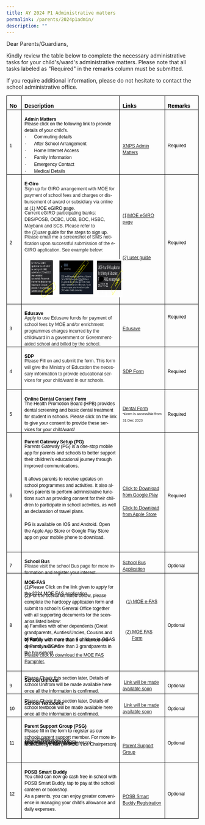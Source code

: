 ```yaml
---
title: AY 2024 P1 Administrative matters
permalink: /parents/2024p1admin/
description: ""
---
```

Dear Parents/Guardians,

Kindly review the table below to complete the necessary administrative tasks for your child's/ward's administrative matters. Please note that all tasks labeled as "Required" in the remarks column must be submitted.

If you require additional information, please do not hesitate to contact the school administrative office.

<table class="MsoTableGrid" border="1" cellspacing="0" cellpadding="0" style="border-collapse:collapse;mso-table-layout-alt:fixed;border:none;
 mso-border-alt:solid windowtext .5pt;mso-yfti-tbllook:1184;mso-padding-alt:
 0cm 5.4pt 0cm 5.4pt"><tbody><tr style="mso-yfti-irow:0;mso-yfti-firstrow:yes;height:26.95pt"><td width="37" style="width:28.05pt;border:solid windowtext 1.0pt;mso-border-alt:
  solid windowtext .5pt;padding:0cm 5.4pt 0cm 5.4pt;height:26.95pt"><p class="MsoNormal" style="margin-bottom:0cm;line-height:normal"><b><span lang="EN-SG" style="font-size:11.0pt;font-family:&quot;Century Gothic&quot;,sans-serif;
  color:black;mso-themecolor:text1;mso-ansi-language:EN-SG">No</span></b></p></td><td width="580" style="width:434.85pt;border:solid windowtext 1.0pt;border-left:
  none;mso-border-left-alt:solid windowtext .5pt;mso-border-alt:solid windowtext .5pt;
  padding:0cm 5.4pt 0cm 5.4pt;height:26.95pt"><p class="MsoNormal" style="margin-bottom:0cm;line-height:normal"><b><span lang="EN-SG" style="font-family:&quot;Century Gothic&quot;,sans-serif;color:black;
  mso-themecolor:text1;mso-ansi-language:EN-SG">Description</span></b></p></td><td width="225" style="width:169.1pt;border:solid windowtext 1.0pt;border-left:
  none;mso-border-left-alt:solid windowtext .5pt;mso-border-alt:solid windowtext .5pt;
  padding:0cm 5.4pt 0cm 5.4pt;height:26.95pt"><p class="MsoNormal" style="margin-bottom:0cm;line-height:normal"><b><span lang="EN-SG" style="font-family:&quot;Century Gothic&quot;,sans-serif;color:black;
  mso-themecolor:text1;mso-ansi-language:EN-SG">Links</span></b></p></td><td width="117" style="width:87.5pt;border:solid windowtext 1.0pt;border-left:
  none;mso-border-left-alt:solid windowtext .5pt;mso-border-alt:solid windowtext .5pt;
  padding:0cm 5.4pt 0cm 5.4pt;height:26.95pt"><p class="MsoNormal" style="margin-bottom:0cm;line-height:normal"><b><span lang="EN-SG" style="font-family:&quot;Century Gothic&quot;,sans-serif;color:black;
  mso-themecolor:text1;mso-ansi-language:EN-SG">Remarks</span></b></p></td></tr><tr style="mso-yfti-irow:1;height:27.9pt"><td width="37" style="width:28.05pt;border:solid windowtext 1.0pt;border-top:
  none;mso-border-top-alt:solid windowtext .5pt;mso-border-alt:solid windowtext .5pt;
  padding:0cm 5.4pt 0cm 5.4pt;height:27.9pt"><p class="MsoNormal" style="margin-bottom:0cm;line-height:normal"><span lang="EN-SG" style="font-size:9.0pt;font-family:&quot;Century Gothic&quot;,sans-serif;
  color:black;mso-themecolor:text1;mso-ansi-language:EN-SG">1</span></p></td><td width="580" style="width:434.85pt;border-top:none;border-left:none;
  border-bottom:solid windowtext 1.0pt;border-right:solid windowtext 1.0pt;
  mso-border-top-alt:solid windowtext .5pt;mso-border-left-alt:solid windowtext .5pt;
  mso-border-alt:solid windowtext .5pt;padding:0cm 5.4pt 0cm 5.4pt;height:27.9pt"><p class="MsoNormal" style="margin-bottom:-0.5cm;line-height:normal"><b><span lang="EN-SG" style="font-size:9.0pt;font-family:&quot;Century Gothic&quot;,sans-serif;
  color:black;mso-themecolor:text1;mso-ansi-language:EN-SG">Admin Matters</span></b></p><p class="MsoNormal" style="margin-bottom:0cm;line-height:normal"><span lang="EN-SG" style="font-size:9.0pt;font-family:&quot;Century Gothic&quot;,sans-serif;
  color:black;mso-themecolor:text1;mso-ansi-language:EN-SG">Please click on the following link to provide details of your child’s.</span></p><p class="MsoListParagraphCxSpFirst" style="margin-top:0cm;margin-right:0cm;
  margin-bottom:0cm;margin-left:18.0pt;mso-add-space:auto;text-indent:-18.0pt;
  line-height:normal;mso-list:l1 level1 lfo2"><span lang="EN-SG" style="font-size:9.0pt;font-family:Symbol;mso-fareast-font-family:
  Symbol;mso-bidi-font-family:Symbol;color:black;mso-themecolor:text1;
  mso-ansi-language:EN-SG"><span style="mso-list:Ignore">·<span style="font:7.0pt &quot;Times New Roman&quot;">&nbsp;&nbsp;&nbsp;&nbsp;&nbsp;&nbsp;&nbsp;&nbsp; </span></span></span><span lang="EN-SG" style="font-size:9.0pt;
  font-family:&quot;Century Gothic&quot;,sans-serif;color:black;mso-themecolor:text1;
  mso-ansi-language:EN-SG">Commuting details</span></p><p class="MsoListParagraphCxSpMiddle" style="margin-top:0cm;margin-right:0cm;
  margin-bottom:0cm;margin-left:18.0pt;mso-add-space:auto;text-indent:-18.0pt;
  line-height:normal;mso-list:l1 level1 lfo2"><span lang="EN-SG" style="font-size:9.0pt;font-family:Symbol;mso-fareast-font-family:
  Symbol;mso-bidi-font-family:Symbol;color:black;mso-themecolor:text1;
  mso-ansi-language:EN-SG"><span style="mso-list:Ignore">·<span style="font:7.0pt &quot;Times New Roman&quot;">&nbsp;&nbsp;&nbsp;&nbsp;&nbsp;&nbsp;&nbsp;&nbsp; </span></span></span><span lang="EN-SG" style="font-size:9.0pt;
  font-family:&quot;Century Gothic&quot;,sans-serif;color:black;mso-themecolor:text1;
  mso-ansi-language:EN-SG">After School Arrangement</span></p><p class="MsoListParagraphCxSpMiddle" style="margin-top:0cm;margin-right:0cm;
  margin-bottom:0cm;margin-left:18.0pt;mso-add-space:auto;text-indent:-18.0pt;
  line-height:normal;mso-list:l1 level1 lfo2"><span lang="EN-SG" style="font-size:9.0pt;font-family:Symbol;mso-fareast-font-family:
  Symbol;mso-bidi-font-family:Symbol;color:black;mso-themecolor:text1;
  mso-ansi-language:EN-SG"><span style="mso-list:Ignore">·<span style="font:7.0pt &quot;Times New Roman&quot;">&nbsp;&nbsp;&nbsp;&nbsp;&nbsp;&nbsp;&nbsp;&nbsp; </span></span></span><span lang="EN-SG" style="font-size:9.0pt;
  font-family:&quot;Century Gothic&quot;,sans-serif;color:black;mso-themecolor:text1;
  mso-ansi-language:EN-SG">Home Internet Access</span></p><p class="MsoListParagraphCxSpMiddle" style="margin-top:0cm;margin-right:0cm;
  margin-bottom:0cm;margin-left:18.0pt;mso-add-space:auto;text-indent:-18.0pt;
  line-height:normal;mso-list:l1 level1 lfo2"><span lang="EN-SG" style="font-size:9.0pt;font-family:Symbol;mso-fareast-font-family:
  Symbol;mso-bidi-font-family:Symbol;color:black;mso-themecolor:text1;
  mso-ansi-language:EN-SG"><span style="mso-list:Ignore">·<span style="font:7.0pt &quot;Times New Roman&quot;">&nbsp;&nbsp;&nbsp;&nbsp;&nbsp;&nbsp;&nbsp;&nbsp; </span></span></span><span lang="EN-SG" style="font-size:9.0pt;
  font-family:&quot;Century Gothic&quot;,sans-serif;color:black;mso-themecolor:text1;
  mso-ansi-language:EN-SG">Family Information</span></p><p class="MsoListParagraphCxSpMiddle" style="margin-top:0cm;margin-right:0cm;
  margin-bottom:0cm;margin-left:18.0pt;mso-add-space:auto;text-indent:-18.0pt;
  line-height:normal;mso-list:l1 level1 lfo2"><span lang="EN-SG" style="font-size:9.0pt;font-family:Symbol;mso-fareast-font-family:
  Symbol;mso-bidi-font-family:Symbol;color:black;mso-themecolor:text1;
  mso-ansi-language:EN-SG"><span style="mso-list:Ignore">·<span style="font:7.0pt &quot;Times New Roman&quot;">&nbsp;&nbsp;&nbsp;&nbsp;&nbsp;&nbsp;&nbsp;&nbsp; </span></span></span><span lang="EN-SG" style="font-size:9.0pt;
  font-family:&quot;Century Gothic&quot;,sans-serif;color:black;mso-themecolor:text1;
  mso-ansi-language:EN-SG">Emergency Contact</span></p><p class="MsoListParagraphCxSpLast" style="margin-top:0cm;margin-right:0cm;
  margin-bottom:0cm;margin-left:18.0pt;mso-add-space:auto;text-indent:-18.0pt;
  line-height:normal;mso-list:l1 level1 lfo2"><span lang="EN-SG" style="font-size:9.0pt;font-family:Symbol;mso-fareast-font-family:
  Symbol;mso-bidi-font-family:Symbol;color:black;mso-themecolor:text1;
  mso-ansi-language:EN-SG;mso-bidi-font-weight:bold"><span style="mso-list:
  Ignore">·<span style="font:7.0pt &quot;Times New Roman&quot;">&nbsp;&nbsp;&nbsp;&nbsp;&nbsp;&nbsp;&nbsp;&nbsp; </span></span></span><span lang="EN-SG" style="font-size:9.0pt;
  font-family:&quot;Century Gothic&quot;,sans-serif;color:black;mso-themecolor:text1;
  mso-ansi-language:EN-SG">Medical Details<b></b></span></p></td><td width="225" style="width:169.1pt;border-top:none;border-left:none;
  border-bottom:solid windowtext 1.0pt;border-right:solid windowtext 1.0pt;
  mso-border-top-alt:solid windowtext .5pt;mso-border-left-alt:solid windowtext .5pt;
  mso-border-alt:solid windowtext .5pt;padding:0cm 5.4pt 0cm 5.4pt;height:27.9pt"><p class="MsoNormal" style="margin-bottom:-0.5cm;line-height:normal"><span style="font-size:9.0pt;font-family:&quot;Century Gothic&quot;,sans-serif"><a href="https://go.gov.sg/xnpsdataform2024">XNPS Admin Matters</a></span></p></td><td width="117" style="width:87.5pt;border-top:none;border-left:none;
  border-bottom:solid windowtext 1.0pt;border-right:solid windowtext 1.0pt;
  mso-border-top-alt:solid windowtext .5pt;mso-border-left-alt:solid windowtext .5pt;
  mso-border-alt:solid windowtext .5pt;padding:0cm 5.4pt 0cm 5.4pt;height:27.9pt"><p class="MsoNormal" style="margin-bottom:0cm;line-height:normal"><span lang="EN-SG" style="font-size:9.0pt;font-family:&quot;Century Gothic&quot;,sans-serif;
  color:black;mso-themecolor:text1;mso-ansi-language:EN-SG">Required</span></p></td></tr><tr style="mso-yfti-irow:2;height:27.9pt"><td width="37" style="width:28.05pt;border:solid windowtext 1.0pt;border-top:
  none;mso-border-top-alt:solid windowtext .5pt;mso-border-alt:solid windowtext .5pt;
  padding:0cm 5.4pt 0cm 5.4pt;height:27.9pt"><p class="MsoNormal" style="margin-bottom:0cm;line-height:normal"><span lang="EN-SG" style="font-size:9.0pt;font-family:&quot;Century Gothic&quot;,sans-serif;
  color:black;mso-themecolor:text1;mso-ansi-language:EN-SG">2</span></p></td><td width="580" style="width:434.85pt;border-top:none;border-left:none;
  border-bottom:solid windowtext 1.0pt;border-right:solid windowtext 1.0pt;
  mso-border-top-alt:solid windowtext .5pt;mso-border-left-alt:solid windowtext .5pt;
  mso-border-alt:solid windowtext .5pt;padding:0cm 5.4pt 0cm 5.4pt;height:27.9pt"><p class="MsoNormal" style="margin-bottom:-0.5cm;line-height:normal"><b><span lang="EN-SG" style="font-size:9.0pt;font-family:&quot;Century Gothic&quot;,sans-serif;
  color:black;mso-themecolor:text1;mso-ansi-language:EN-SG">E-Giro</span></b></p><p class="MsoNormal" style="margin-bottom:-0.5cm;line-height:normal;background:
  white"><span lang="EN-SG" style="font-size:9.0pt;font-family:&quot;Century Gothic&quot;,sans-serif;
  mso-bidi-font-family:Calibri;color:#222222;mso-ansi-language:EN-SG">Sign up for GIRO arrangement with MOE for payment of school fees and charges or disbursement of award or subsidiary via online at (1)&nbsp;</span><span lang="EN-SG" style="font-size:9.0pt;font-family:&quot;Century Gothic&quot;,sans-serif;
  mso-bidi-font-family:Calibri;color:black;mso-color-alt:windowtext;mso-ansi-language:
  EN-SG">MOE eGIRO page</span><span lang="EN-SG" style="font-size:9.0pt;
  font-family:&quot;Century Gothic&quot;,sans-serif;mso-bidi-font-family:Calibri;
  color:#222222;mso-ansi-language:EN-SG">.</span><span style="font-size:9.0pt;
  font-family:&quot;Century Gothic&quot;,sans-serif;mso-bidi-font-family:Calibri;
  color:#222222"></span></p><p class="MsoNormal" style="margin-bottom:-0.5cm;line-height:normal;background:
  white"><span lang="EN-SG" style="font-size:9.0pt;font-family:&quot;Century Gothic&quot;,sans-serif;
  mso-bidi-font-family:Calibri;color:#222222;mso-ansi-language:EN-SG">Current eGIRO participating banks: DBS/POSB, OCBC, UOB, BOC, HSBC, Maybank and SCB. Please refer to the&nbsp;(2)</span><span lang="EN-SG" style="font-size:9.0pt;
  font-family:&quot;Century Gothic&quot;,sans-serif;mso-bidi-font-family:Calibri;
  color:black;mso-color-alt:windowtext;mso-ansi-language:EN-SG">user guide</span><span lang="EN-SG" style="font-size:9.0pt;font-family:&quot;Century Gothic&quot;,sans-serif;
  mso-bidi-font-family:Calibri;color:#222222;mso-ansi-language:EN-SG">&nbsp;</span><span lang="EN-SG" style="font-size:9.0pt;font-family:&quot;Century Gothic&quot;,sans-serif;
  mso-bidi-font-family:Calibri;color:black;mso-ansi-language:EN-SG">for the steps to sign up.</span><span style="font-size:9.0pt;font-family:&quot;Century Gothic&quot;,sans-serif;
  mso-bidi-font-family:Calibri;color:#222222"></span></p><p class="MsoNormal" style="margin-bottom:0cm;line-height:normal;background:
  white"><span lang="EN-SG" style="font-size:9.0pt;font-family:&quot;Century Gothic&quot;,sans-serif;
  mso-bidi-font-family:Calibri;color:#222222;mso-ansi-language:EN-SG">Please email me a screenshot of SMS notification upon successful submission of the e-GIRO application. See example below:<br><br><img src="/images/Parents/P1%20Orientation/egiro%20text%202024.png" style="width:300px;height:100px;margin-left:15px;" align="left"></span><span style="font-size:9.0pt;
  font-family:&quot;Century Gothic&quot;,sans-serif;mso-bidi-font-family:Calibri;
  color:#222222"></span></p><p class="MsoNormal" style="margin-bottom:0cm;line-height:normal"><b><span lang="EN-SG" style="font-size:9.0pt;font-family:&quot;Century Gothic&quot;,sans-serif;
  color:black;mso-themecolor:text1;mso-ansi-language:EN-SG">&nbsp;</span></b></p></td><td width="225" style="width:169.1pt;border-top:none;border-left:none;
  border-bottom:solid windowtext 1.0pt;border-right:solid windowtext 1.0pt;
  mso-border-top-alt:solid windowtext .5pt;mso-border-left-alt:solid windowtext .5pt;
  mso-border-alt:solid windowtext .5pt;padding:0cm 5.4pt 0cm 5.4pt;height:27.9pt"><p class="MsoNormal" style="margin-bottom:0cm;line-height:normal"><span style="font-size:9.0pt;font-family:&quot;Century Gothic&quot;,sans-serif"> </span><span class="MsoHyperlink"><a href="https://www.moe.gov.sg/financial-matters/fees/egiro" target="_blank"><span style="font-size:9.0pt;font-family:&quot;Century Gothic&quot;,sans-serif">(1)MOE eGIRO page</span></a></span><span class="MsoHyperlink"><span style="font-size:9.0pt;
  font-family:&quot;Century Gothic&quot;,sans-serif"></span></span></p><p class="MsoNormal" style="margin-bottom:0cm;line-height:normal"><span lang="EN-SG" style="font-size:9.0pt;font-family:&quot;Century Gothic&quot;,sans-serif;
  mso-bidi-font-family:Calibri;color:#222222;mso-ansi-language:EN-SG">&nbsp;</span></p><p class="MsoNormal" style="margin-bottom:0cm;line-height:normal"><span lang="EN-SG" style="font-size:9.0pt;font-family:&quot;Century Gothic&quot;,sans-serif;
  mso-bidi-font-family:Calibri;color:#222222;mso-ansi-language:EN-SG">&nbsp;</span></p><p class="MsoNormal" style="margin-bottom:cm;line-height:normal"><span style="font-size:9.0pt;font-family:&quot;Century Gothic&quot;,sans-serif"> </span><span class="MsoHyperlink"><a href="https://www.moe.gov.sg/-/media/files/financial-matters/fees/egiro/egiro_user_guide.pdf" target="_blank"><span style="font-size:9.0pt;font-family:&quot;Century Gothic&quot;,sans-serif">(2) user guide</span></a></span><span class="MsoHyperlink"><span lang="EN-SG" style="font-size:9.0pt;font-family:&quot;Century Gothic&quot;,sans-serif;mso-bidi-font-family:
  Calibri;color:#21873A;mso-ansi-language:EN-SG"></span></span></p><p class="MsoNormal" style="margin-bottom:0cm;line-height:normal"><span lang="EN-SG" style="font-size:9.0pt;font-family:&quot;Century Gothic&quot;,sans-serif;
  color:black;mso-themecolor:text1;mso-ansi-language:EN-SG">&nbsp;</span></p></td><td width="117" style="width:87.5pt;border-top:none;border-left:none;
  border-bottom:solid windowtext 1.0pt;border-right:solid windowtext 1.0pt;
  mso-border-top-alt:solid windowtext .5pt;mso-border-left-alt:solid windowtext .5pt;
  mso-border-alt:solid windowtext .5pt;padding:0cm 5.4pt 0cm 5.4pt;height:27.9pt"><p class="MsoNormal" style="margin-bottom:0cm;line-height:normal"><span lang="EN-SG" style="font-size:9.0pt;font-family:&quot;Century Gothic&quot;,sans-serif;
  color:black;mso-themecolor:text1;mso-ansi-language:EN-SG">Required</span></p></td></tr><tr style="mso-yfti-irow:3;height:27.9pt"><td width="37" style="width:28.05pt;border:solid windowtext 1.0pt;border-top:
  none;mso-border-top-alt:solid windowtext .5pt;mso-border-alt:solid windowtext .5pt;
  padding:0cm 5.4pt 0cm 5.4pt;height:27.9pt"><p class="MsoNormal" style="margin-bottom:0cm;line-height:normal"><span lang="EN-SG" style="font-size:9.0pt;font-family:&quot;Century Gothic&quot;,sans-serif;
  color:black;mso-themecolor:text1;mso-ansi-language:EN-SG">3</span></p></td><td width="580" style="width:434.85pt;border-top:none;border-left:none;
  border-bottom:solid windowtext 1.0pt;border-right:solid windowtext 1.0pt;
  mso-border-top-alt:solid windowtext .5pt;mso-border-left-alt:solid windowtext .5pt;
  mso-border-alt:solid windowtext .5pt;padding:0cm 5.4pt 0cm 5.4pt;height:27.9pt"><p class="MsoNormal" style="margin-bottom:-0.5cm;line-height:normal"><b><span lang="EN-SG" style="font-size:9.0pt;font-family:&quot;Century Gothic&quot;,sans-serif;
  color:black;mso-themecolor:text1;mso-ansi-language:EN-SG">Edusave</span></b></p><p class="MsoNormal" style="margin-bottom:0cm;line-height:normal"><span style="font-size:9.0pt;font-family:&quot;Century Gothic&quot;,sans-serif;mso-bidi-font-family:
  Calibri;color:#222222;background:white">Apply to use Edusave funds for payment of school fees by MOE and/or enrichment programmes charges incurred by the child/ward in a government or Government-aided school and billed by the school.</span><b><span lang="EN-SG" style="font-size:9.0pt;font-family:
  &quot;Century Gothic&quot;,sans-serif;color:black;mso-themecolor:text1;mso-ansi-language:
  EN-SG"></span></b></p></td><td width="225" style="width:169.1pt;border-top:none;border-left:none;
  border-bottom:solid windowtext 1.0pt;border-right:solid windowtext 1.0pt;
  mso-border-top-alt:solid windowtext .5pt;mso-border-left-alt:solid windowtext .5pt;
  mso-border-alt:solid windowtext .5pt;padding:0cm 5.4pt 0cm 5.4pt;height:27.9pt"><p class="MsoNormal" style="margin-bottom:0cm;line-height:normal"><span lang="EN-SG" style="font-size:9.0pt;font-family:&quot;Century Gothic&quot;,sans-serif;
  color:black;mso-themecolor:text1;mso-ansi-language:EN-SG"><a href="https://form.gov.sg/#!/5be24a1bb3f842000fdc4e59">Edusave</a></span></p></td><td width="117" style="width:87.5pt;border-top:none;border-left:none;
  border-bottom:solid windowtext 1.0pt;border-right:solid windowtext 1.0pt;
  mso-border-top-alt:solid windowtext .5pt;mso-border-left-alt:solid windowtext .5pt;
  mso-border-alt:solid windowtext .5pt;padding:-0cm 5.4pt 0cm 5.4pt;height:27.9pt"><p class="MsoNormal" style="margin-bottom:0cm;line-height:normal"><span lang="EN-SG" style="font-size:9.0pt;font-family:&quot;Century Gothic&quot;,sans-serif;
  color:black;mso-themecolor:text1;mso-ansi-language:EN-SG">Required</span></p><p class="MsoNormal" style="margin-bottom:0cm;line-height:normal"><span lang="EN-SG" style="font-size:9.0pt;font-family:&quot;Century Gothic&quot;,sans-serif;
  color:black;mso-themecolor:text1;mso-ansi-language:EN-SG">&nbsp;</span></p><p class="MsoNormal" style="margin-bottom:0cm;line-height:normal"><span lang="EN-SG" style="font-size:9.0pt;font-family:&quot;Century Gothic&quot;,sans-serif;
  color:black;mso-themecolor:text1;mso-ansi-language:EN-SG">&nbsp;</span></p></td></tr><tr style="mso-yfti-irow:4;height:27.9pt"><td width="37" style="width:28.05pt;border:solid windowtext 1.0pt;border-top:
  none;mso-border-top-alt:solid windowtext .5pt;mso-border-alt:solid windowtext .5pt;
  padding:0cm 5.4pt 0cm 5.4pt;height:27.9pt"><p class="MsoNormal" style="margin-bottom:0cm;line-height:normal"><span lang="EN-SG" style="font-size:9.0pt;font-family:&quot;Century Gothic&quot;,sans-serif;
  color:black;mso-themecolor:text1;mso-ansi-language:EN-SG">4</span></p></td><td width="580" style="width:434.85pt;border-top:none;border-left:none;
  border-bottom:solid windowtext 1.0pt;border-right:solid windowtext 1.0pt;
  mso-border-top-alt:solid windowtext .5pt;mso-border-left-alt:solid windowtext .5pt;
  mso-border-alt:solid windowtext .5pt;padding:0cm 5.4pt 0cm 5.4pt;height:27.9pt"><p class="MsoNormal" style="margin-bottom:-0.5cm;line-height:normal"><b><span lang="EN-SG" style="font-size:9.0pt;font-family:&quot;Century Gothic&quot;,sans-serif;
  color:black;mso-themecolor:text1;mso-ansi-language:EN-SG">SDP</span></b></p><p class="MsoNormal" style="margin-bottom:0cm;line-height:normal;background:
  white"><span lang="EN-SG" style="font-size:9.0pt;font-family:&quot;Century Gothic&quot;,sans-serif;
  mso-bidi-font-family:Calibri;color:#222222;mso-ansi-language:EN-SG">Please Fill on and submit the form. This form will give the Ministry of Education the necessary information to provide educational services for your child/ward in our schools.<br style="mso-special-character:line-break"><br style="mso-special-character:line-break"></span></p></td><td width="225" style="width:169.1pt;border-top:none;border-left:none;
  border-bottom:solid windowtext 1.0pt;border-right:solid windowtext 1.0pt;
  mso-border-top-alt:solid windowtext .5pt;mso-border-left-alt:solid windowtext .5pt;
  mso-border-alt:solid windowtext .5pt;padding:0cm 5.4pt 0cm 5.4pt;height:27.9pt"><p class="MsoNormal" style="margin-bottom:0cm;line-height:normal"><span lang="EN-SG" style="font-size:9.0pt;font-family:&quot;Century Gothic&quot;,sans-serif;
  color:black;mso-themecolor:text1;mso-ansi-language:EN-SG"><a href="https://pg.moe.edu.sg/forms/sdf">SDP Form</a></span></p></td><td width="117" style="width:87.5pt;border-top:none;border-left:none;
  border-bottom:solid windowtext 1.0pt;border-right:solid windowtext 1.0pt;
  mso-border-top-alt:solid windowtext .5pt;mso-border-left-alt:solid windowtext .5pt;
  mso-border-alt:solid windowtext .5pt;padding:0cm 5.4pt 0cm 5.4pt;height:27.9pt"><p class="MsoNormal" style="margin-bottom:0cm;line-height:normal"><span lang="EN-SG" style="font-size:9.0pt;font-family:&quot;Century Gothic&quot;,sans-serif;
  color:black;mso-themecolor:text1;mso-ansi-language:EN-SG">Required</span></p></td></tr><tr style="mso-yfti-irow:5;height:27.9pt"><td width="37" style="width:28.05pt;border:solid windowtext 1.0pt;border-top:
  none;mso-border-top-alt:solid windowtext .5pt;mso-border-alt:solid windowtext .5pt;
  padding:0cm 5.4pt 0cm 5.4pt;height:27.9pt"><p class="MsoNormal" style="margin-bottom:0cm;line-height:normal"><span lang="EN-SG" style="font-size:9.0pt;font-family:&quot;Century Gothic&quot;,sans-serif;
  color:black;mso-themecolor:text1;mso-ansi-language:EN-SG">5</span></p></td><td width="580" style="width:434.85pt;border-top:none;border-left:none;
  border-bottom:solid windowtext 1.0pt;border-right:solid windowtext 1.0pt;
  mso-border-top-alt:solid windowtext .5pt;mso-border-left-alt:solid windowtext .5pt;
  mso-border-alt:solid windowtext .5pt;padding:0cm 5.4pt 0cm 5.4pt;height:27.9pt"><p class="MsoNormal" style="margin-bottom:-0.5cm;line-height:normal"><b><span lang="EN-SG" style="font-size:9.0pt;font-family:&quot;Century Gothic&quot;,sans-serif;
  color:black;mso-themecolor:text1;mso-ansi-language:EN-SG">Online Dental Consent Form</span></b></p><p class="MsoNormal" style="margin-bottom:0cm;line-height:normal"><span lang="EN-SG" style="font-size:9.0pt;font-family:&quot;Century Gothic&quot;,sans-serif;
  color:black;mso-themecolor:text1;mso-ansi-language:EN-SG">The Health Promotion Board (HPB) provides dental screening and basic dental treatment for student in schools. Please click on the link to give your consent to provide these services for your child/ward/</span></p></td><td width="225" style="width:169.1pt;border-top:none;border-left:none;
  border-bottom:solid windowtext 1.0pt;border-right:solid windowtext 1.0pt;
  mso-border-top-alt:solid windowtext .5pt;mso-border-left-alt:solid windowtext .5pt;
  mso-border-alt:solid windowtext .5pt;padding:0cm 5.4pt 0cm 5.4pt;height:27.9pt"><p class="MsoNormal" style="margin-bottom:-0.5cm;line-height:normal"><span lang="EN-SG" style="font-size:9.0pt;font-family:&quot;Century Gothic&quot;,sans-serif;
  color:black;mso-themecolor:text1;mso-ansi-language:EN-SG"><a href="https://go.gov.sg/hpb-ccp">Dental Form</a></span></p><p class="MsoNormal" style="margin-bottom:0cm;line-height:normal"><span lang="EN-SG" style="font-size:7.0pt;font-family:&quot;Century Gothic&quot;,sans-serif;
  color:black;mso-themecolor:text1;mso-ansi-language:EN-SG">*Form is accessible from 31 Dec 2023</span><span lang="EN-SG" style="font-size:9.0pt;
  font-family:&quot;Century Gothic&quot;,sans-serif;color:black;mso-themecolor:text1;
  mso-ansi-language:EN-SG"></span></p></td><td width="117" style="width:87.5pt;border-top:none;border-left:none;
  border-bottom:solid windowtext 1.0pt;border-right:solid windowtext 1.0pt;
  mso-border-top-alt:solid windowtext .5pt;mso-border-left-alt:solid windowtext .5pt;
  mso-border-alt:solid windowtext .5pt;padding:0cm 5.4pt 0cm 5.4pt;height:27.9pt"><p class="MsoNormal" style="margin-bottom:0cm;line-height:normal"><span lang="EN-SG" style="font-size:9.0pt;font-family:&quot;Century Gothic&quot;,sans-serif;
  color:black;mso-themecolor:text1;mso-ansi-language:EN-SG">Required</span></p></td></tr><tr style="mso-yfti-irow:10;mso-yfti-lastrow:yes;height:26.95pt"><td width="37" style="width:28.05pt;border:solid windowtext 1.0pt;border-top:
  none;mso-border-top-alt:solid windowtext .5pt;mso-border-alt:solid windowtext .5pt;
  padding:0cm 5.4pt 0cm 5.4pt;height:26.95pt"><p class="MsoNormal" style="margin-bottom:0cm;line-height:normal"><span lang="EN-SG" style="font-size:9.0pt;font-family:&quot;Century Gothic&quot;,sans-serif;
  color:black;mso-themecolor:text1;mso-ansi-language:EN-SG">6</span></p></td><td width="580" style="width:434.85pt;border-top:none;border-left:none;
  border-bottom:solid windowtext 1.0pt;border-right:solid windowtext 1.0pt;
  mso-border-top-alt:solid windowtext .5pt;mso-border-left-alt:solid windowtext .5pt;
  mso-border-alt:solid windowtext .5pt;padding:0cm 5.4pt 0cm 5.4pt;height:26.95pt"><p class="MsoNormal" style="margin-bottom:-0.5cm;line-height:normal"><b><span lang="EN-SG" style="font-size:9.0pt;font-family:&quot;Century Gothic&quot;,sans-serif;
  color:black;mso-themecolor:text1;mso-ansi-language:EN-SG">Parent Gateway Setup (PG) </span></b></p><p class="MsoNormal" style="margin-bottom:0cm;line-height:normal"><span lang="EN-SG" style="font-size:9.0pt;font-family:&quot;Century Gothic&quot;,sans-serif;
  color:black;mso-themecolor:text1;mso-ansi-language:EN-SG">Parents Gateway (PG) is a one-stop mobile app for parents and schools to better support their children’s educational journey through improved communications.<br><br>It allows parents to receive updates on school programmes and activities. It also allows parents to perform administrative functions such as providing consent for their children to participate in school activities, as well as declaration of travel plans.<br><br>
PG is available on IOS and Android. Open the Apple App Store or Google Play Store app on your mobile phone to download.</span></p><p class="MsoNormal" style="margin-bottom:0cm;line-height:normal"><span lang="EN-SG" style="font-size:9.0pt;font-family:&quot;Century Gothic&quot;,sans-serif;
  color:black;mso-themecolor:text1;mso-ansi-language:EN-SG">&nbsp;</span></p></td><td width="225" style="width:169.1pt;border-top:none;border-left:none;
  border-bottom:solid windowtext 1.0pt;border-right:solid windowtext 1.0pt;
  mso-border-top-alt:solid windowtext .5pt;mso-border-left-alt:solid windowtext .5pt;
  mso-border-alt:solid windowtext .5pt;padding:0cm 5.4pt 0cm 5.4pt;height:26.95pt"><p class="MsoNormal" style="margin-bottom:0cm;line-height:normal"><span style="font-size:9.0pt;font-family:&quot;Century Gothic&quot;,sans-serif">&nbsp;</span></p><p class="MsoNormal" style="margin-bottom:0cm;line-height:normal"><span lang="EN-SG" style="font-size:9.0pt;font-family:&quot;Century Gothic&quot;,sans-serif;
  color:black;mso-themecolor:text1;mso-ansi-language:EN-SG"><a href="https://play.google.com/store/apps/details?id=com.moe.pgp&amp;hl=en&amp;gl=US&amp;pli=1">Click to Download from Google Play </a><br><br><a href="https://apps.apple.com/sg/app/parents-gateway/id1267198708">Click to Download from Apple Store</a></span></p></td><td width="117" style="width:87.5pt;border-top:none;border-left:none;
  border-bottom:solid windowtext 1.0pt;border-right:solid windowtext 1.0pt;
  mso-border-top-alt:solid windowtext .5pt;mso-border-left-alt:solid windowtext .5pt;
  mso-border-alt:solid windowtext .5pt;padding:0cm 5.4pt 0cm 5.4pt;height:26.95pt"><p class="MsoNormal" style="margin-bottom:0cm;line-height:normal"><span lang="EN-SG" style="font-size:9.0pt;font-family:&quot;Century Gothic&quot;,sans-serif;
  color:black;mso-themecolor:text1;mso-ansi-language:EN-SG">Required</span></p></td></tr><tr style="mso-yfti-irow:6;height:26.95pt"><td width="37" style="width:28.05pt;border:solid windowtext 1.0pt;border-top:
  none;mso-border-top-alt:solid windowtext .5pt;mso-border-alt:solid windowtext .5pt;
  padding:0cm 5.4pt 0cm 5.4pt;height:26.95pt"><p class="MsoNormal" style="margin-bottom:0cm;line-height:normal"><span lang="EN-SG" style="font-size:9.0pt;font-family:&quot;Century Gothic&quot;,sans-serif;
  color:black;mso-themecolor:text1;mso-ansi-language:EN-SG">7</span></p></td><td width="580" style="width:434.85pt;border-top:none;border-left:none;
  border-bottom:solid windowtext 1.0pt;border-right:solid windowtext 1.0pt;
  mso-border-top-alt:solid windowtext .5pt;mso-border-left-alt:solid windowtext .5pt;
  mso-border-alt:solid windowtext .5pt;padding:0cm 5.4pt 0cm 5.4pt;height:26.95pt"><p class="MsoNormal" style="margin-bottom:-0.5cm;line-height:normal"><b><span lang="EN-SG" style="font-size:9.0pt;font-family:&quot;Century Gothic&quot;,sans-serif;
  color:black;mso-themecolor:text1;mso-ansi-language:EN-SG">School Bus</span></b></p><p class="MsoNormal" style="margin-bottom:0cm;line-height:normal;background:
  white"><span lang="EN-SG" style="font-size:9.0pt;font-family:&quot;Century Gothic&quot;,sans-serif;
  mso-bidi-font-family:Calibri;color:#222222;mso-ansi-language:EN-SG">Please visit the school Bus page for more information and register your interest.</span></p><p class="MsoNormal" style="margin-bottom:-1cm;line-height:normal;background:
  white"><span lang="EN-SG" style="font-size:9.0pt;font-family:&quot;Century Gothic&quot;,sans-serif;
  color:black;mso-themecolor:text1;mso-ansi-language:EN-SG">&nbsp;</span></p></td><td width="225" style="width:169.1pt;border-top:none;border-left:none;
  border-bottom:solid windowtext 1.0pt;border-right:solid windowtext 1.0pt;
  mso-border-top-alt:solid windowtext .5pt;mso-border-left-alt:solid windowtext .5pt;
  mso-border-alt:solid windowtext .5pt;padding:0cm 5.4pt 0cm 5.4pt;height:26.95pt"><p class="MsoNormal" style="margin-bottom:0cm;line-height:normal"><span style="font-size:9.0pt;font-family:&quot;Century Gothic&quot;,sans-serif"><a href="https://www.xingnanpri.moe.edu.sg/parents/schoolbus/"><span lang="EN-SG" style="mso-ansi-language:EN-SG">School Bus Application</span></a></span><span lang="EN-SG" style="font-size:9.0pt;font-family:&quot;Century Gothic&quot;,sans-serif;
  color:black;mso-themecolor:text1;mso-ansi-language:EN-SG"></span></p></td><td width="117" style="width:87.5pt;border-top:none;border-left:none;
  border-bottom:solid windowtext 1.0pt;border-right:solid windowtext 1.0pt;
  mso-border-top-alt:solid windowtext .5pt;mso-border-left-alt:solid windowtext .5pt;
  mso-border-alt:solid windowtext .5pt;padding:0cm 5.4pt 0cm 5.4pt;height:26.95pt"><p class="MsoNormal" style="margin-bottom:0cm;line-height:normal"><span lang="EN-SG" style="font-size:9.0pt;font-family:&quot;Century Gothic&quot;,sans-serif;
  color:black;mso-themecolor:text1;mso-ansi-language:EN-SG">Optional</span></p></td></tr><tr style="mso-yfti-irow:7;height:27.9pt"><td width="37" style="width:28.05pt;border:solid windowtext 1.0pt;border-top:
  none;mso-border-top-alt:solid windowtext .5pt;mso-border-alt:solid windowtext .5pt;
  padding:0cm 5.4pt 0cm 5.4pt;height:27.9pt"><p class="MsoNormal" style="margin-bottom:0cm;line-height:normal"><span lang="EN-SG" style="font-size:9.0pt;font-family:&quot;Century Gothic&quot;,sans-serif;
  color:black;mso-themecolor:text1;mso-ansi-language:EN-SG">8</span></p></td><td width="580" style="width:434.85pt;border-top:none;border-left:none;
  border-bottom:solid windowtext 1.0pt;border-right:solid windowtext 1.0pt;
  mso-border-top-alt:solid windowtext .5pt;mso-border-left-alt:solid windowtext .5pt;
  mso-border-alt:solid windowtext .5pt;padding:0cm 5.4pt 0cm 5.4pt;height:27.9pt"><p class="MsoNormal" style="margin-bottom:-0.5cm;line-height:normal"><b><span lang="EN-SG" style="font-size:9.0pt;font-family:&quot;Century Gothic&quot;,sans-serif;
  color:black;mso-themecolor:text1;mso-ansi-language:EN-SG">MOE-FAS</span></b></p><p class="MsoNormal" style="margin-bottom:-1.5cm;line-height:normal"><span lang="EN-SG" style="font-size:9.0pt;font-family:&quot;Century Gothic&quot;,sans-serif;
  color:black;mso-themecolor:text1;mso-ansi-language:EN-SG">(1)Please Click on the link given to apply for the 2024 MOE FAS application</span></p><p class="MsoNormal" style="margin-bottom:0cm;line-height:normal"><span lang="EN-SG" style="font-size:9.0pt;font-family:&quot;Century Gothic&quot;,sans-serif;
  color:black;mso-themecolor:text1;mso-ansi-language:EN-SG">&nbsp;</span></p><p class="MsoNormal" style="margin-bottom:-0.5cm;line-height:normal"><span lang="EN-SG" style="font-size:9.0pt;font-family:&quot;Century Gothic&quot;,sans-serif;
  color:black;mso-themecolor:text1;mso-ansi-language:EN-SG">(2)For the scenarios listed below, please complete the hardcopy application form and submit to school’s General Office together with all supporting documents for the scenarios listed below:</span></p><p class="MsoNormal" style="margin-bottom:-0.8cm;line-height:normal"><span lang="EN-SG" style="font-size:9.0pt;font-family:&quot;Century Gothic&quot;,sans-serif;
  color:black;mso-themecolor:text1;mso-ansi-language:EN-SG">a) Families with other dependents (Great grandparents, Aunties/Uncles, Cousins and others)</span></p><p class="MsoNormal" style="margin-bottom:-0.8cm;line-height:normal"><span lang="EN-SG" style="font-size:9.0pt;font-family:&quot;Century Gothic&quot;,sans-serif;
  color:black;mso-themecolor:text1;mso-ansi-language:EN-SG">b) Family with more than 6 children in GGAS</span></p><p class="MsoNormal" style="margin-bottom:-0.8cm;line-height:normal"><span lang="EN-SG" style="font-size:9.0pt;font-family:&quot;Century Gothic&quot;,sans-serif;
  color:black;mso-themecolor:text1;mso-ansi-language:EN-SG">c) Family with more than 5 unmarried children not in GGAS</span></p><p class="MsoNormal" style="margin-bottom:-1.5cm;line-height:normal"><span lang="EN-SG" style="font-size:9.0pt;font-family:&quot;Century Gothic&quot;,sans-serif;
  color:black;mso-themecolor:text1;mso-ansi-language:EN-SG">d) Family with more than 3 grandparents in the household</span></p><p class="MsoNormal" style="margin-bottom:0cm;line-height:normal"><span lang="EN-SG" style="font-size:9.0pt;font-family:&quot;Century Gothic&quot;,sans-serif;
  color:black;mso-themecolor:text1;mso-ansi-language:EN-SG">&nbsp;</span></p><p class="MsoNormal" style="margin-bottom:0cm;line-height:normal"><span lang="EN-SG" style="font-size:9.0pt;font-family:&quot;Century Gothic&quot;,sans-serif;
  color:black;mso-themecolor:text1;mso-ansi-language:EN-SG"><span class="MsoHyperlink"><a href="/files/Parents/P1%202024/2024moefasapplicationform.pdf"><span style="font-size:9.0pt;font-family:&quot;Century Gothic&quot;,sans-serif">Please click to download the MOE FAS Pamphlet,<br><br></span></a></span></span></p></td><td width="225" style="width:169.1pt;border-top:none;border-left:none;
  border-bottom:solid windowtext 1.0pt;border-right:solid windowtext 1.0pt;
  mso-border-top-alt:solid windowtext .5pt;mso-border-left-alt:solid windowtext .5pt;
  mso-border-alt:solid windowtext .5pt;padding:0cm 5.4pt 0cm 5.4pt;height:27.9pt"><p class="MsoListParagraph" style="margin-top:0cm;margin-right:0cm;margin-bottom:
  0cm;margin-left:18.0pt;mso-add-space:auto;text-indent:-18.0pt;line-height:
  normal;mso-list:l0 level1 lfo1"><span lang="EN-SG" style="font-size:9.0pt;font-family:&quot;Century Gothic&quot;,sans-serif;mso-fareast-font-family:
  &quot;Century Gothic&quot;;mso-bidi-font-family:&quot;Century Gothic&quot;;color:black;
  mso-themecolor:text1;mso-ansi-language:EN-SG"><span style="mso-list:Ignore"><span style="font:7.0pt &quot;Times New Roman&quot;">&nbsp;&nbsp;&nbsp; </span></span></span><span class="MsoHyperlink"><a href="https://go.gov.sg/moe-efas"><span style="font-size:9.0pt;font-family:&quot;Century Gothic&quot;,sans-serif">(1) MOE e-FAS</span></a></span></p><p class="MsoNormal" style="margin-bottom:0cm;line-height:normal"><b><span lang="EN-SG" style="font-size:9.0pt;font-family:&quot;Century Gothic&quot;,sans-serif;
  color:black;mso-themecolor:text1;mso-ansi-language:EN-SG">&nbsp;</span></b></p><p class="MsoNormal" style="margin-bottom:0cm;line-height:normal"><b><span lang="EN-SG" style="font-size:9.0pt;font-family:&quot;Century Gothic&quot;,sans-serif;
  color:black;mso-themecolor:text1;mso-ansi-language:EN-SG">&nbsp;</span></b></p><p class="MsoListParagraph" style="margin-top:0cm;margin-right:0cm;margin-bottom:
  0cm;margin-left:18.0pt;mso-add-space:auto;text-indent:-18.0pt;line-height:
  normal;mso-list:l0 level1 lfo1"><span lang="EN-SG" style="font-size:9.0pt;font-family:&quot;Century Gothic&quot;,sans-serif;mso-fareast-font-family:
  &quot;Century Gothic&quot;;mso-bidi-font-family:&quot;Century Gothic&quot;;color:black;
  mso-themecolor:text1;mso-ansi-language:EN-SG"><span style="mso-list:Ignore"><span style="font:7.0pt &quot;Times New Roman&quot;">&nbsp;&nbsp; </span></span></span><span lang="EN-SG" style="font-size:9.0pt;font-family:&quot;Century Gothic&quot;,sans-serif;
  color:black;mso-themecolor:text1;mso-ansi-language:EN-SG"></span><span class="MsoHyperlink"><a href="/files/Parents/P1%202024/2024moefasapplicationform.pdf"><span style="font-size:9.0pt;font-family:&quot;Century Gothic&quot;,sans-serif">(2) MOE FAS  Form</span></a></span></p><span lang="EN-SG" style="font-size:9.0pt;font-family:
  &quot;Century Gothic&quot;,sans-serif;color:black;mso-themecolor:text1;mso-ansi-language:
  EN-SG"></span><p></p></td><td width="117" style="width:87.5pt;border-top:none;border-left:none;
  border-bottom:solid windowtext 1.0pt;border-right:solid windowtext 1.0pt;
  mso-border-top-alt:solid windowtext .5pt;mso-border-left-alt:solid windowtext .5pt;
  mso-border-alt:solid windowtext .5pt;padding:0cm 5.4pt 0cm 5.4pt;height:27.9pt"><p class="MsoNormal" style="margin-bottom:0cm;line-height:normal"><span lang="EN-SG" style="font-size:9.0pt;font-family:&quot;Century Gothic&quot;,sans-serif;
  color:black;mso-themecolor:text1;mso-ansi-language:EN-SG">Optional</span></p></td></tr><tr style="mso-yfti-irow:8;height:26.95pt"><td width="37" style="width:28.05pt;border:solid windowtext 1.0pt;border-top:
  none;mso-border-top-alt:solid windowtext .5pt;mso-border-alt:solid windowtext .5pt;
  padding:0cm 5.4pt 0cm 5.4pt;height:26.95pt"><p class="MsoNormal" style="margin-bottom:0cm;line-height:normal"><span lang="EN-SG" style="font-size:9.0pt;font-family:&quot;Century Gothic&quot;,sans-serif;
  color:black;mso-themecolor:text1;mso-ansi-language:EN-SG">9</span></p></td><td width="580" style="width:434.85pt;border-top:none;border-left:none;
  border-bottom:solid windowtext 1.0pt;border-right:solid windowtext 1.0pt;
  mso-border-top-alt:solid windowtext .5pt;mso-border-left-alt:solid windowtext .5pt;
  mso-border-alt:solid windowtext .5pt;padding:0cm 5.4pt 0cm 5.4pt;height:26.95pt"><p class="MsoNormal" style="margin-bottom:0cm;line-height:normal"><b><span lang="EN-SG" style="font-size:9.0pt;font-family:&quot;Century Gothic&quot;,sans-serif;
  color:black;mso-themecolor:text1;mso-ansi-language:EN-SG">School Uniform</span></b></p><p class="MsoNormal" style="margin-bottom:-1.8cm;line-height:normal"><b><span lang="EN-SG" style="font-size:9.0pt;font-family:&quot;Century Gothic&quot;,sans-serif;
  color:black;mso-themecolor:text1;mso-ansi-language:EN-SG">&nbsp;</span></b></p><p class="MsoNormal" style="margin-bottom:0cm;line-height:normal"><span lang="EN-SG" style="font-size:9.0pt;font-family:&quot;Century Gothic&quot;,sans-serif;
  color:black;mso-themecolor:text1;mso-ansi-language:EN-SG">Please Check this section later, Details of school Unifrom will be made available here once all the information is confirmed.</span></p></td><td width="225" style="width:169.1pt;border-top:none;border-left:none;
  border-bottom:solid windowtext 1.0pt;border-right:solid windowtext 1.0pt;
  mso-border-top-alt:solid windowtext .5pt;mso-border-left-alt:solid windowtext .5pt;
  mso-border-alt:solid windowtext .5pt;padding:0cm 5.4pt 0cm 5.4pt;height:26.95pt"><p class="MsoNormal" style="margin-bottom:0cm;line-height:normal"><span lang="EN-SG" style="font-size:9.0pt;font-family:&quot;Century Gothic&quot;,sans-serif;
  color:black;mso-themecolor:text1;mso-ansi-language:EN-SG">&nbsp;<a href=""><span lang="EN-SG" style="mso-ansi-language:EN-SG">Link will be made available soon</span></a></span></p></td><td width="117" style="width:87.5pt;border-top:none;border-left:none;
  border-bottom:solid windowtext 1.0pt;border-right:solid windowtext 1.0pt;
  mso-border-top-alt:solid windowtext .5pt;mso-border-left-alt:solid windowtext .5pt;
  mso-border-alt:solid windowtext .5pt;padding:0cm 5.4pt 0cm 5.4pt;height:26.95pt"><p class="MsoNormal" style="margin-bottom:0cm;line-height:normal"><span lang="EN-SG" style="font-size:9.0pt;font-family:&quot;Century Gothic&quot;,sans-serif;
  color:black;mso-themecolor:text1;mso-ansi-language:EN-SG">Optional</span></p></td></tr><tr style="mso-yfti-irow:9;height:26.95pt"><td width="37" style="width:28.05pt;border:solid windowtext 1.0pt;border-top:
  none;mso-border-top-alt:solid windowtext .5pt;mso-border-alt:solid windowtext .5pt;
  padding:0cm 5.4pt 0cm 5.4pt;height:26.95pt"><p class="MsoNormal" style="margin-bottom:0cm;line-height:normal"><span lang="EN-SG" style="font-size:9.0pt;font-family:&quot;Century Gothic&quot;,sans-serif;
  color:black;mso-themecolor:text1;mso-ansi-language:EN-SG">10</span></p></td><td width="580" style="width:434.85pt;border-top:none;border-left:none;
  border-bottom:solid windowtext 1.0pt;border-right:solid windowtext 1.0pt;
  mso-border-top-alt:solid windowtext .5pt;mso-border-left-alt:solid windowtext .5pt;
  mso-border-alt:solid windowtext .5pt;padding:0cm 5.4pt 0cm 5.4pt;height:26.95pt"><p class="MsoNormal" style="margin-bottom:0cm;line-height:normal"><b><span lang="EN-SG" style="font-size:9.0pt;font-family:&quot;Century Gothic&quot;,sans-serif;
  color:black;mso-themecolor:text1;mso-ansi-language:EN-SG">School Textbooks</span></b></p><p class="MsoNormal" style="margin-bottom:-1.8cm;line-height:normal"><b><span lang="EN-SG" style="font-size:9.0pt;font-family:&quot;Century Gothic&quot;,sans-serif;
  color:black;mso-themecolor:text1;mso-ansi-language:EN-SG">&nbsp;</span></b></p><p class="MsoNormal" style="margin-bottom:0cm;line-height:normal"><span lang="EN-SG" style="font-size:9.0pt;font-family:&quot;Century Gothic&quot;,sans-serif;
  color:black;mso-themecolor:text1;mso-ansi-language:EN-SG">Please Check this section later, Details of school textbook will be made available here once all the information is confirmed.</span></p></td><td width="225" style="width:169.1pt;border-top:none;border-left:none;
  border-bottom:solid windowtext 1.0pt;border-right:solid windowtext 1.0pt;
  mso-border-top-alt:solid windowtext .5pt;mso-border-left-alt:solid windowtext .5pt;
  mso-border-alt:solid windowtext .5pt;padding:0cm 5.4pt 0cm 5.4pt;height:26.95pt"><p class="MsoNormal" style="margin-bottom:0cm;line-height:normal"><span lang="EN-SG" style="font-size:9.0pt;font-family:&quot;Century Gothic&quot;,sans-serif;
  color:black;mso-themecolor:text1;mso-ansi-language:EN-SG">&nbsp;<span style="font-size:9.0pt;font-family:&quot;Century Gothic&quot;,sans-serif"><a href=""><span lang="EN-SG" style="mso-ansi-language:EN-SG">Link will be made available soon</span></a></span></span></p></td><td width="117" style="width:87.5pt;border-top:none;border-left:none;
  border-bottom:solid windowtext 1.0pt;border-right:solid windowtext 1.0pt;
  mso-border-top-alt:solid windowtext .5pt;mso-border-left-alt:solid windowtext .5pt;
  mso-border-alt:solid windowtext .5pt;padding:0cm 5.4pt 0cm 5.4pt;height:26.95pt"><p class="MsoNormal" style="margin-bottom:0cm;line-height:normal"><span lang="EN-SG" style="font-size:9.0pt;font-family:&quot;Century Gothic&quot;,sans-serif;
  color:black;mso-themecolor:text1;mso-ansi-language:EN-SG">Optional</span></p></td></tr><tr style="mso-yfti-irow:10;mso-yfti-lastrow:yes;height:26.95pt"><td width="37" style="width:28.05pt;border:solid windowtext 1.0pt;border-top:
  none;mso-border-top-alt:solid windowtext .5pt;mso-border-alt:solid windowtext .5pt;
  padding:0cm 5.4pt 0cm 5.4pt;height:26.95pt"><p class="MsoNormal" style="margin-bottom:0cm;line-height:normal"><span lang="EN-SG" style="font-size:9.0pt;font-family:&quot;Century Gothic&quot;,sans-serif;
  color:black;mso-themecolor:text1;mso-ansi-language:EN-SG">11</span></p></td><td width="580" style="width:434.85pt;border-top:none;border-left:none;
  border-bottom:solid windowtext 1.0pt;border-right:solid windowtext 1.0pt;
  mso-border-top-alt:solid windowtext .5pt;mso-border-left-alt:solid windowtext .5pt;
  mso-border-alt:solid windowtext .5pt;padding:0cm 5.4pt 0cm 5.4pt;height:26.95pt"><p class="MsoNormal" style="margin-bottom:-0.5cm;line-height:normal"><b><span lang="EN-SG" style="font-size:9.0pt;font-family:&quot;Century Gothic&quot;,sans-serif;
  color:black;mso-themecolor:text1;mso-ansi-language:EN-SG">Parent Support Group (PSG)</span></b></p><p class="MsoNormal" style="margin-bottom:0cm;line-height:normal"><span lang="EN-SG" style="font-size:9.0pt;font-family:&quot;Century Gothic&quot;,sans-serif;
  color:black;mso-themecolor:text1;mso-ansi-language:EN-SG">Please fill in the form to register as our schools parent support member. For more information, Please contact :</span></p><p class="MsoNormal" style="margin-bottom:-1.7cm;line-height:normal"><span lang="EN-SG" style="font-size:9.0pt;font-family:&quot;Century Gothic&quot;,sans-serif;
  color:black;mso-themecolor:text1;mso-ansi-language:EN-SG">&nbsp;</span></p><p class="MsoNormal" style="margin-bottom:-1cm;line-height:normal"><span lang="EN-SG" style="font-size:9.0pt;font-family:&quot;Century Gothic&quot;,sans-serif;
  mso-ansi-language:EN-SG">Mao Xihui (XNPSG Chairperson)</span></p><p class="MsoNormal" style="margin-bottom:-1cm;line-height:normal"><span lang="EN-SG" style="font-size:9.0pt;font-family:&quot;Century Gothic&quot;,sans-serif;
  color:black;mso-themecolor:text1;mso-ansi-language:EN-SG"><a href="mailto:xihui2508@gmail.com"><span style="letter-spacing:.1pt">xihui2508@gmail.com</span></a> <br style="mso-special-character:line-break"><br style="mso-special-character:line-break"></span></p><p class="MsoNormal" style="margin-bottom:-1cm;line-height:normal"><span lang="EN-SG" style="font-size:9.0pt;font-family:&quot;Century Gothic&quot;,sans-serif;
  color:black;mso-themecolor:text1;mso-ansi-language:EN-SG">Mdm Everlyn Tan (XNPSG Vice Chairperson)</span></p><p class="MsoNormal" style="margin-bottom:0cm;line-height:normal"><span style="font-size:9.0pt;font-family:&quot;Century Gothic&quot;,sans-serif"><a href="mailto:everlyn9390@gmail.com"><span style="letter-spacing:.1pt">everlyn9390@gmail.com</span></a><span style="color:black;mso-themecolor:text1;letter-spacing:.1pt"><br style="mso-special-character:line-break"><br style="mso-special-character:line-break"></span></span></p><p class="MsoNormal" style="margin-bottom:0cm;line-height:normal"><span lang="EN-SG" style="font-size:9.0pt;font-family:&quot;Century Gothic&quot;,sans-serif;
  color:black;mso-themecolor:text1;mso-ansi-language:EN-SG">&nbsp;</span></p></td><td width="225" style="width:169.1pt;border-top:none;border-left:none;
  border-bottom:solid windowtext 1.0pt;border-right:solid windowtext 1.0pt;
  mso-border-top-alt:solid windowtext .5pt;mso-border-left-alt:solid windowtext .5pt;
  mso-border-alt:solid windowtext .5pt;padding:0cm 5.4pt 0cm 5.4pt;height:26.95pt"><p class="MsoNormal" style="margin-bottom:0cm;line-height:normal"><span style="font-size:9.0pt;font-family:&quot;Century Gothic&quot;,sans-serif">&nbsp;</span></p><p class="MsoNormal" style="margin-bottom:0cm;line-height:normal"><span lang="EN-SG" style="font-size:9.0pt;font-family:&quot;Century Gothic&quot;,sans-serif;
  color:black;mso-themecolor:text1;mso-ansi-language:EN-SG"><a href="https://forms.moe.edu.sg/forms/eQkZ0J">Parent Support Group</a></span></p></td><td width="117" style="width:87.5pt;border-top:none;border-left:none;
  border-bottom:solid windowtext 1.0pt;border-right:solid windowtext 1.0pt;
  mso-border-top-alt:solid windowtext .5pt;mso-border-left-alt:solid windowtext .5pt;
  mso-border-alt:solid windowtext .5pt;padding:0cm 5.4pt 0cm 5.4pt;height:26.95pt"><p class="MsoNormal" style="margin-bottom:0cm;line-height:normal"><span lang="EN-SG" style="font-size:9.0pt;font-family:&quot;Century Gothic&quot;,sans-serif;
  color:black;mso-themecolor:text1;mso-ansi-language:EN-SG">Optional</span></p></td></tr>
	<tr style="mso-yfti-irow:10;mso-yfti-lastrow:yes;height:26.95pt"><td width="37" style="width:28.05pt;border:solid windowtext 1.0pt;border-top:
  none;mso-border-top-alt:solid windowtext .5pt;mso-border-alt:solid windowtext .5pt;
  padding:0cm 5.4pt 0cm 5.4pt;height:26.95pt"><p class="MsoNormal" style="margin-bottom:0cm;line-height:normal"><span lang="EN-SG" style="font-size:9.0pt;font-family:&quot;Century Gothic&quot;,sans-serif;
  color:black;mso-themecolor:text1;mso-ansi-language:EN-SG">12</span></p></td><td width="580" style="width:434.85pt;border-top:none;border-left:none;
  border-bottom:solid windowtext 1.0pt;border-right:solid windowtext 1.0pt;
  mso-border-top-alt:solid windowtext .5pt;mso-border-left-alt:solid windowtext .5pt;
  mso-border-alt:solid windowtext .5pt;padding:0cm 5.4pt 0cm 5.4pt;height:26.95pt"><p class="MsoNormal" style="margin-bottom:-0.5cm;line-height:normal"><b><span lang="EN-SG" style="font-size:9.0pt;font-family:&quot;Century Gothic&quot;,sans-serif;
  color:black;mso-themecolor:text1;mso-ansi-language:EN-SG">POSB Smart Buddy </span></b></p><p class="MsoNormal" style="margin-bottom:0cm;line-height:normal"><span lang="EN-SG" style="font-size:9.0pt;font-family:&quot;Century Gothic&quot;,sans-serif;
  color:black;mso-themecolor:text1;mso-ansi-language:EN-SG">You child can now go cash free in school with POSB Smart Buddy, tap to pay at the school canteen or bookshop. <br>
As a parents, you can enjoy greater convenience in managing your child’s allowance and daily expenses.<br><br>
</span></p></td><td width="225" style="width:169.1pt;border-top:none;border-left:none;
  border-bottom:solid windowtext 1.0pt;border-right:solid windowtext 1.0pt;
  mso-border-top-alt:solid windowtext .5pt;mso-border-left-alt:solid windowtext .5pt;
  mso-border-alt:solid windowtext .5pt;padding:0cm 5.4pt 0cm 5.4pt;height:26.95pt"><p class="MsoNormal" style="margin-bottom:0cm;line-height:normal"><span style="font-size:9.0pt;font-family:&quot;Century Gothic&quot;,sans-serif">&nbsp;</span></p><p class="MsoNormal" style="margin-bottom:0cm;line-height:normal"><span lang="EN-SG" style="font-size:9.0pt;font-family:&quot;Century Gothic&quot;,sans-serif;
  color:black;mso-themecolor:text1;mso-ansi-language:EN-SG"><a href="www.posb.com.sg/xingnanpri">POSB Smart Buddy Registration</a></span></p></td><td width="117" style="width:87.5pt;border-top:none;border-left:none;
  border-bottom:solid windowtext 1.0pt;border-right:solid windowtext 1.0pt;
  mso-border-top-alt:solid windowtext .5pt;mso-border-left-alt:solid windowtext .5pt;
  mso-border-alt:solid windowtext .5pt;padding:0cm 5.4pt 0cm 5.4pt;height:26.95pt"><p class="MsoNormal" style="margin-bottom:0cm;line-height:normal"><span lang="EN-SG" style="font-size:9.0pt;font-family:&quot;Century Gothic&quot;,sans-serif;
  color:black;mso-themecolor:text1;mso-ansi-language:EN-SG">Optional</span></p></td></tr>
	</tbody></table>